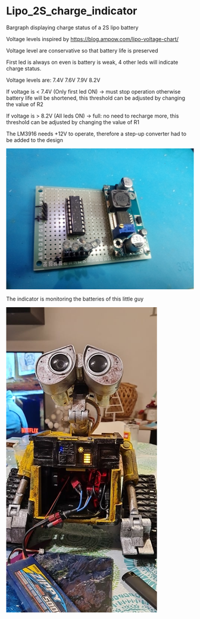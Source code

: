 # Lipo_2S_charge_indicator

Bargraph displaying charge status of a 2S lipo battery

Voltage levels inspired by https://blog.ampow.com/lipo-voltage-chart/

Voltage level are conservative so that battery life is preserved

First led is always on even is battery is weak, 4 other leds will indicate charge status.

Voltage levels are: 7.4V   7.6V  7.9V  8.2V

If voltage is < 7.4V  (Only first led ON) -> must stop operation otherwise battery life will be shortened, this threshold can be adjusted by changing the value of R2

If voltage is > 8.2V (All leds ON) -> full: no need to recharge more, this threshold can be adjusted by changing the value of R1

The LM3916 needs +12V to operate, therefore a step-up converter had to be added to the design

![Photo](Documents/component_side.jpg)

The indicator is monitoring the batteries of this little guy

![Photo](Documents/Robot.jpg)
